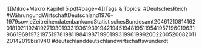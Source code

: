
![[Mikro+Makro Kapitel 5.pdf#page=4]]Tags & Topics:
   #DeutschesReich
   #WährungundWirtschaftDeutschland1976–1979sowieZeitreihendatenbankundStatistischesBundesamt20461210814162018192119241927193019331936193919421945194819511954195719601963196619691972197519781981198419871990199319961999200220052008201120142019bis1940
   #deutschlanddeutschlandwirtschaftswunderdt
